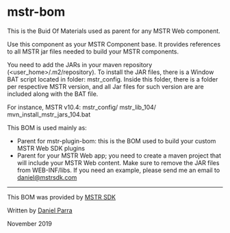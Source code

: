 # mstr-bom
This is the Buid Of Materials used as parent for any MSTR Web component.

Use this component as your MSTR Component base. It provides references to all MSTR jar files needed to build your MSTR components.

You need to add the JARs in your maven repository (<user_home>/.m2/repository). To install the JAR files, there is a Window BAT script located in folder: mstr_config. Inside this folder, there is a folder per respective MSTR version, and all Jar files for such version are are included along with the BAT file.

For instance, MSTR v10.4:
mstr_config/
  mstr_lib_104/
    mvn_install_mstr_jars_104.bat
    
    
This BOM is used mainly as:
 - Parent for mstr-plugin-bom: this is the BOM used to build your custom MSTR Web SDK plugins
 - Parent for your MSTR Web app; you need to create a maven project that will include your MSTR Web content. Make sure to remove the JAR files from WEB-INF/libs. If you need an example, please send me an email to daniel@mstrsdk.com

---

This BOM was provided by [MSTR SDK](https://www.mstrsdk.com)

Written by [Daniel Parra](mailto:daniel@mstrsdk.com)

November 2019
